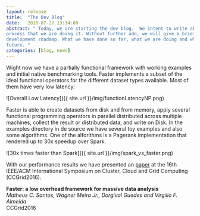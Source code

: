 ```yaml
---
layout: release
title:  "The Dev Blog"
date:   2016-07-27 13:34:00
abstract: " Today, we are starting the dev blog.  We intent to write about what we are doing and the
process that we are doing it. Without further ado, we will give a brief explanation on the project
development roadmap. What we have done so far, what we are doing and what we need to do in the
future. "
categories: [blog, news]
---
```


Wight now we have a partially functional framework with working examples and initial native
benchmarking tools. Faster implements a subset of the ideal functional operators for the different
dataset types available. Most of them have very low latency:

![Overall Low Latency]({{ site.url }}/img/functionLatencyNP.png)

Faster is able to create datasets from disk and from memory, apply several
functional programming operators in parallel distributed across multiple machines, collect the
result or distributed data, and write on Disk.
In the examples directory in de source we have several toy examples and also some algorithms. One of
the alforithms is a Pagerank implementation that rendered up to 30x speedup over Spark.

![30x times faster than Spark]({{ site.url }}/img/spark_vs_faster.png)

With our performance results we have presented an [paper] at the 16th
IEEE/ACM International Symposium on Cluster, Cloud and Grid Computing (CCGrid2016).

__Faster: a low overhead framework for massive data analysis__<br>
_Matheus C. Santos, Wagner Meira Jr., Dorgival Guedes and Virgı́lio F. Almeida_<br>
CCGrid2016

[paper]: https://ccgrid2016.uniandes.edu.co/program.html
